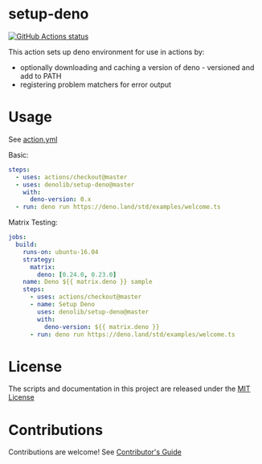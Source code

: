 # setup-deno

[![GitHub Actions status](https://github.com/denolib/setup-deno/workflows/ci/badge.svg?branch=master)](https://github.com/denolib/setup-deno/actions)

This action sets up deno environment for use in actions by:

- optionally downloading and caching a version of deno - versioned and add to
  PATH
- registering problem matchers for error output

# Usage

See [action.yml](action.yml)

Basic:

```yaml
steps:
  - uses: actions/checkout@master
  - uses: denolib/setup-deno@master
    with:
      deno-version: 0.x
  - run: deno run https://deno.land/std/examples/welcome.ts
```

Matrix Testing:

```yaml
jobs:
  build:
    runs-on: ubuntu-16.04
    strategy:
      matrix:
        deno: [0.24.0, 0.23.0]
    name: Deno ${{ matrix.deno }} sample
    steps:
      - uses: actions/checkout@master
      - name: Setup Deno
        uses: denolib/setup-deno@master
        with:
          deno-version: ${{ matrix.deno }}
      - run: deno run https://deno.land/std/examples/welcome.ts
```

# License

The scripts and documentation in this project are released under the
[MIT License](LICENSE)

# Contributions

Contributions are welcome! See [Contributor's Guide](docs/contributors.md)
